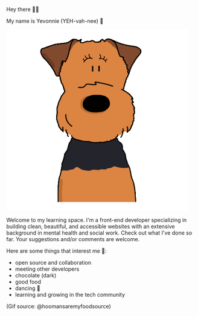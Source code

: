 Hey there 👋🏾 

My name is Yevonnie (YEH-vah-nee) 🙂

![dog waving hello](hello-dog.gif)

Welcome to my learning space. I'm a front-end developer specializing in building clean, beautiful, and accessible websites with an extensive background in mental health and social work. Check out what I've done so far. Your suggestions and/or comments are welcome.

Here are some things that interest me 🙂: 

- open source and collaboration
- meeting other developers
- chocolate (dark)
- good food 
- dancing 💃 
- learning and growing in the tech community

(Gif source: @hoomansaremyfoodsource)
